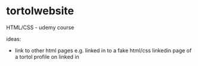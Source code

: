 # tortolwebsite
HTML/CSS - udemy course 

ideas: 
* link to other html pages e.g. linked in to a fake html/css linkedin page of a tortol profile on linked in
